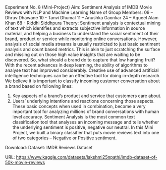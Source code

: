 Experiment No. 8 (Mini-Project)
Aim: Sentiment Analysis of IMDB Movie Reviews with NLP and Machine Learning
Name of Group Members: 
09 – Dhruv Dhawane
10 - Tanvi Dhumal
11 – Anushka Gaonkar
24 – Aqueel Alam Khan
68 - Riddhi Siddhpura
Theory:
Sentiment analysis is contextual mining of text which identifies and extracts subjective information in source material, and helping a business to understand the social sentiment of their brand, product or service while monitoring online conversations. However, analysis of social media streams is usually restricted to just basic sentiment analysis and count based metrics. This is akin to just scratching the surface and missing out on those high value insights that are waiting to be discovered. So, what should a brand do to capture that low hanging fruit?
With the recent advances in deep learning, the ability of algorithms to analyse text has improved considerably. Creative use of advanced artificial intelligence techniques can be an effective tool for doing in-depth research. We believe it is important to classify incoming customer conversation about a brand based on following lines:
1.	Key aspects of a brand’s product and service that customers care about.
2.	Users’ underlying intentions and reactions concerning those aspects.
These basic concepts when used in combination, become a very important tool for analyzing millions of brand conversations with human level accuracy.
Sentiment Analysis is the most common text classification tool that analyses an incoming message and tells whether the underlying sentiment is positive, negative our neutral. 
In this Mini Project, we built a binary classifier that puts movie reviews text into one of two categories – Negative or Positive sentiment. 

Download:
Dataset: IMDB Reviews Dataset

URL: https://www.kaggle.com/datasets/lakshmi25npathi/imdb-dataset-of-50k-movie-reviews
